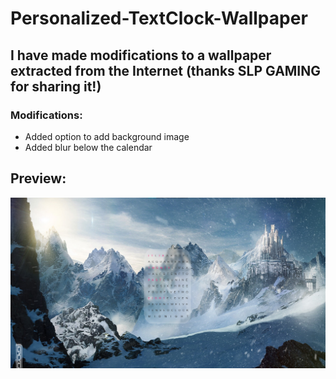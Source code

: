 # Personalized-TextClock-Wallpaper
## I have made modifications to a wallpaper extracted from the Internet (thanks SLP GAMING for sharing it!)

### Modifications:
<ul>
  <li>Added option to add background image </li>
  <li>Added blur below the calendar </li>
</ul>

## Preview:
<div>
  <img src= "https://github.com/Juli-CVidal/Personalized-TextClock-Wallpaper/blob/master/preview.jpg"/>
</div>

